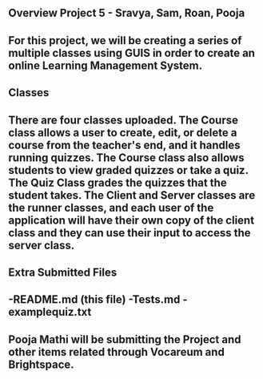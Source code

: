 
Overview Project 5 - Sravya, Sam, Roan, Pooja
-----------------------------------------------------------------------------------------------------------
For this project, we will be creating a series of multiple classes using GUIS in order to create an online Learning Management System.
-----------------------------------------------------------------------------------------------------------
Classes
-----------------------------------------------------------------------------------------------------------
There are four classes uploaded. The Course class allows a user to create, edit, or delete a course from the teacher's end, and it handles running quizzes. The Course class also allows students to view graded quizzes or take a quiz.
The Quiz Class grades the quizzes that the student takes.
The Client and Server classes are the runner classes, and each user of the application will have their own copy of the client class and they can use their input to access the server class.
-----------------------------------------------------------------------------------------------------------
Extra Submitted Files
-----------------------------------------------------------------------------------------------------------
-README.md (this file)
-Tests.md
-examplequiz.txt
-----------------------------------------------------------------------------------------------------------
Pooja Mathi will be submitting the Project and other items related through Vocareum and Brightspace.
-----------------------------------------------------------------------------------------------------------
